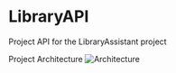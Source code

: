 # LibraryAPI
Project API for the LibraryAssistant project

Project Architecture
![Architecture](https://user-images.githubusercontent.com/46956058/133247726-5aee2128-ad0d-4fec-9c3d-f4c6d82c0cbb.png)
